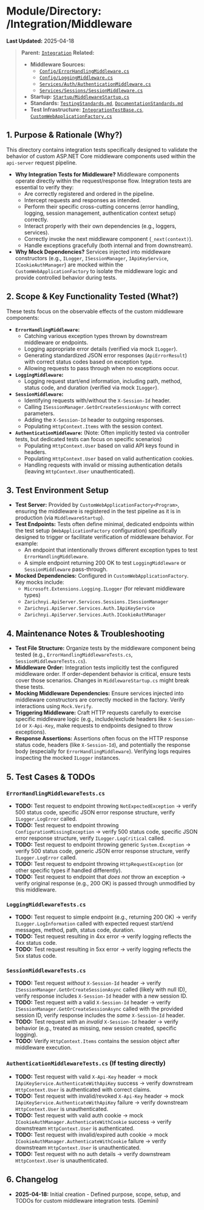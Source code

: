 # Module/Directory: /Integration/Middleware

**Last Updated:** 2025-04-18

> **Parent:** [`Integration`](../README.md)
> **Related:**
> * **Middleware Sources:**
>   * [`Config/ErrorHandlingMiddleware.cs`](../../../api-server/Config/ErrorHandlingMiddleware.cs)
>   * [`Config/LoggingMiddleware.cs`](../../../api-server/Config/LoggingMiddleware.cs)
>   * [`Services/Auth/AuthenticationMiddleware.cs`](../../../api-server/Services/Auth/AuthenticationMiddleware.cs)
>   * [`Services/Sessions/SessionMiddleware.cs`](../../../api-server/Services/Sessions/SessionMiddleware.cs)
> * **Startup:** [`Startup/MiddlewareStartup.cs`](../../../api-server/Startup/MiddlewareStartup.cs)
> * **Standards:** [`TestingStandards.md`](../../../Docs/Standards/TestingStandards.md), [`DocumentationStandards.md`](../../../Docs/Development/DocumentationStandards.md)
> * **Test Infrastructure:** [`IntegrationTestBase.cs`](../IntegrationTestBase.cs), [`CustomWebApplicationFactory.cs`](../Framework/Fixtures/CustomWebApplicationFactory.cs)

## 1. Purpose & Rationale (Why?)

This directory contains integration tests specifically designed to validate the behavior of custom ASP.NET Core middleware components used within the `api-server` request pipeline.

* **Why Integration Tests for Middleware?** Middleware components operate directly within the request/response flow. Integration tests are essential to verify they:
    * Are correctly registered and ordered in the pipeline.
    * Intercept requests and responses as intended.
    * Perform their specific cross-cutting concerns (error handling, logging, session management, authentication context setup) correctly.
    * Interact properly with their own dependencies (e.g., loggers, services).
    * Correctly invoke the next middleware component (`_next(context)`).
    * Handle exceptions gracefully (both internal and from downstream).
* **Why Mock Dependencies?** Services injected into middleware constructors (e.g., `ILogger`, `ISessionManager`, `IApiKeyService`, `ICookieAuthManager`) are mocked within the `CustomWebApplicationFactory` to isolate the middleware logic and provide controlled behavior during tests.

## 2. Scope & Key Functionality Tested (What?)

These tests focus on the observable effects of the custom middleware components:

* **`ErrorHandlingMiddleware`:**
    * Catching various exception types thrown by downstream middleware or endpoints.
    * Logging appropriate error details (verified via mock `ILogger`).
    * Generating standardized JSON error responses (`ApiErrorResult`) with correct status codes based on exception type.
    * Allowing requests to pass through when no exceptions occur.
* **`LoggingMiddleware`:**
    * Logging request start/end information, including path, method, status code, and duration (verified via mock `ILogger`).
* **`SessionMiddleware`:**
    * Identifying requests with/without the `X-Session-Id` header.
    * Calling `ISessionManager.GetOrCreateSessionAsync` with correct parameters.
    * Adding the `X-Session-Id` header to outgoing responses.
    * Populating `HttpContext.Items` with the session context.
* **`AuthenticationMiddleware`:** (Note: Often implicitly tested via controller tests, but dedicated tests can focus on specific scenarios)
    * Populating `HttpContext.User` based on valid API keys found in headers.
    * Populating `HttpContext.User` based on valid authentication cookies.
    * Handling requests with invalid or missing authentication details (leaving `HttpContext.User` unauthenticated).

## 3. Test Environment Setup

* **Test Server:** Provided by `CustomWebApplicationFactory<Program>`, ensuring the middleware is registered in the test pipeline as it is in production (via `MiddlewareStartup`).
* **Test Endpoints:** Tests often define minimal, dedicated endpoints within the test setup (`WebApplicationFactory` configuration) specifically designed to trigger or facilitate verification of middleware behavior. For example:
    * An endpoint that intentionally throws different exception types to test `ErrorHandlingMiddleware`.
    * A simple endpoint returning 200 OK to test `LoggingMiddleware` or `SessionMiddleware` pass-through.
* **Mocked Dependencies:** Configured in `CustomWebApplicationFactory`. Key mocks include:
    * `Microsoft.Extensions.Logging.ILogger` (for relevant middleware types)
    * `Zarichnyi.ApiServer.Services.Sessions.ISessionManager`
    * `Zarichnyi.ApiServer.Services.Auth.IApiKeyService`
    * `Zarichnyi.ApiServer.Services.Auth.ICookieAuthManager`

## 4. Maintenance Notes & Troubleshooting

* **Test File Structure:** Organize tests by the middleware component being tested (e.g., `ErrorHandlingMiddlewareTests.cs`, `SessionMiddlewareTests.cs`).
* **Middleware Order:** Integration tests implicitly test the configured middleware order. If order-dependent behavior is critical, ensure tests cover those scenarios. Changes in `MiddlewareStartup.cs` might break these tests.
* **Mocking Middleware Dependencies:** Ensure services injected into middleware constructors are correctly mocked in the factory. Verify interactions using `Mock.Verify`.
* **Triggering Middleware:** Craft HTTP requests carefully to exercise specific middleware logic (e.g., include/exclude headers like `X-Session-Id` or `X-Api-Key`, make requests to endpoints designed to throw exceptions).
* **Response Assertions:** Assertions often focus on the HTTP response status code, headers (like `X-Session-Id`), and potentially the response body (especially for `ErrorHandlingMiddleware`). Verifying logs requires inspecting the mocked `ILogger` instances.

## 5. Test Cases & TODOs

### `ErrorHandlingMiddlewareTests.cs`
* **TODO:** Test request to endpoint throwing `NotExpectedException` -> verify 500 status code, specific JSON error response structure, verify `ILogger.LogError` called.
* **TODO:** Test request to endpoint throwing `ConfigurationMissingException` -> verify 500 status code, specific JSON error response structure, verify `ILogger.LogCritical` called.
* **TODO:** Test request to endpoint throwing generic `System.Exception` -> verify 500 status code, generic JSON error response structure, verify `ILogger.LogError` called.
* **TODO:** Test request to endpoint throwing `HttpRequestException` (or other specific types if handled differently).
* **TODO:** Test request to endpoint that *does not* throw an exception -> verify original response (e.g., 200 OK) is passed through unmodified by this middleware.

### `LoggingMiddlewareTests.cs`
* **TODO:** Test request to simple endpoint (e.g., returning 200 OK) -> verify `ILogger.LogInformation` called with expected request start/end messages, method, path, status code, duration.
* **TODO:** Test request resulting in 4xx error -> verify logging reflects the 4xx status code.
* **TODO:** Test request resulting in 5xx error -> verify logging reflects the 5xx status code.

### `SessionMiddlewareTests.cs`
* **TODO:** Test request *without* `X-Session-Id` header -> verify `ISessionManager.GetOrCreateSessionAsync` called (likely with null ID), verify response includes `X-Session-Id` header with a new session ID.
* **TODO:** Test request *with* a valid `X-Session-Id` header -> verify `ISessionManager.GetOrCreateSessionAsync` called with the provided session ID, verify response includes the *same* `X-Session-Id` header.
* **TODO:** Test request *with* an *invalid* `X-Session-Id` header -> verify behavior (e.g., treated as missing, new session created, specific logging).
* **TODO:** Verify `HttpContext.Items` contains the session object after middleware execution.

### `AuthenticationMiddlewareTests.cs` (If testing directly)
* **TODO:** Test request with valid `X-Api-Key` header -> mock `IApiKeyService.AuthenticateWithApiKey` success -> verify downstream `HttpContext.User` is authenticated with correct claims.
* **TODO:** Test request with invalid/revoked `X-Api-Key` header -> mock `IApiKeyService.AuthenticateWithApiKey` failure -> verify downstream `HttpContext.User` is unauthenticated.
* **TODO:** Test request with valid auth cookie -> mock `ICookieAuthManager.AuthenticateWithCookie` success -> verify downstream `HttpContext.User` is authenticated.
* **TODO:** Test request with invalid/expired auth cookie -> mock `ICookieAuthManager.AuthenticateWithCookie` failure -> verify downstream `HttpContext.User` is unauthenticated.
* **TODO:** Test request with no auth details -> verify downstream `HttpContext.User` is unauthenticated.

## 6. Changelog

* **2025-04-18:** Initial creation - Defined purpose, scope, setup, and TODOs for custom middleware integration tests. (Gemini)

